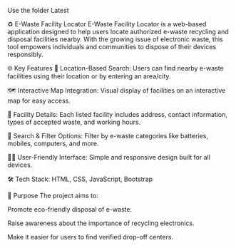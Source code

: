 Use the folder Latest

♻️ E-Waste Facility Locator
E-Waste Facility Locator is a web-based application designed to help users locate authorized e-waste recycling and disposal facilities nearby. With the growing issue of electronic waste, this tool empowers individuals and communities to dispose of their devices responsibly.

🌐 Key Features
📍 Location-Based Search: Users can find nearby e-waste facilities using their location or by entering an area/city.

🗺️ Interactive Map Integration: Visual display of facilities on an interactive map for easy access.

🧾 Facility Details: Each listed facility includes address, contact information, types of accepted waste, and working hours.

🔎 Search & Filter Options: Filter by e-waste categories like batteries, mobiles, computers, and more.

🧑‍💻 User-Friendly Interface: Simple and responsive design built for all devices.

🛠️ Tech Stack: HTML, CSS, JavaScript, Bootstrap

🎯 Purpose
The project aims to:

Promote eco-friendly disposal of e-waste.

Raise awareness about the importance of recycling electronics.

Make it easier for users to find verified drop-off centers.
